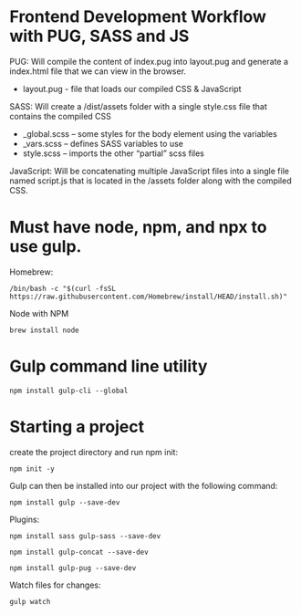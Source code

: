 # Frontend Development Workflow with PUG, SASS and JS

PUG:
Will compile the content of index.pug into layout.pug and generate a index.html file that we can view in the browser.

* layout.pug - file that loads our compiled CSS & JavaScript

SASS:
Will create a /dist/assets folder with a single style.css file that contains the compiled CSS

* _global.scss – some styles for the body element using the variables
* _vars.scss – defines SASS variables to use
* style.scss – imports the other “partial” scss files

JavaScript:
Will be concatenating multiple JavaScript files into a single file named script.js that is located in the /assets folder along with the compiled CSS.

# Must have node, npm, and npx to use gulp.

Homebrew:
```
/bin/bash -c "$(curl -fsSL https://raw.githubusercontent.com/Homebrew/install/HEAD/install.sh)"
```

Node with NPM
```
brew install node
```

# Gulp command line utility

```
npm install gulp-cli --global
```

# Starting a project

create the project directory and run npm init:
```
npm init -y
```

Gulp can then be installed into our project with the following command:
```
npm install gulp --save-dev
```

Plugins:
```
npm install sass gulp-sass --save-dev

npm install gulp-concat --save-dev

npm install gulp-pug --save-dev

```

Watch files for changes:
```
gulp watch
```
